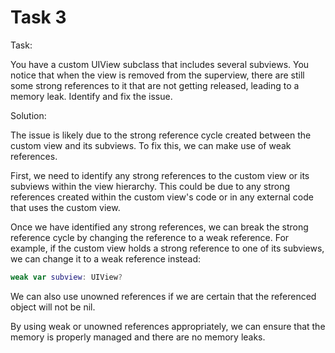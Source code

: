 # Task 3

Task:

You have a custom UIView subclass that includes several subviews. You notice
that when the view is removed from the superview, there are still some strong
references to it that are not getting released, leading to a memory leak.
Identify and fix the issue.

Solution:

The issue is likely due to the strong reference cycle created between the custom
view and its subviews. To fix this, we can make use of weak references.

First, we need to identify any strong references to the custom view or its
subviews within the view hierarchy. This could be due to any strong references
created within the custom view's code or in any external code that uses the
custom view.

Once we have identified any strong references, we can break the strong reference
cycle by changing the reference to a weak reference. For example, if the custom
view holds a strong reference to one of its subviews, we can change it to a weak
reference instead:

```swift
weak var subview: UIView?
```

We can also use unowned references if we are certain that the referenced object
will not be nil.

By using weak or unowned references appropriately, we can ensure that the memory
is properly managed and there are no memory leaks.
